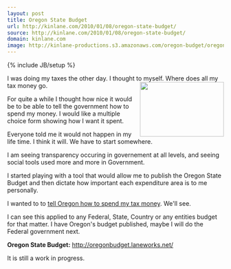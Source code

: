 ```yaml
---
layout: post
title: Oregon State Budget
url: http://kinlane.com/2010/01/08/oregon-state-budget/
source: http://kinlane.com/2010/01/08/oregon-state-budget/
domain: kinlane.com
image: http://kinlane-productions.s3.amazonaws.com/oregon-budget/oregon-capital.jpg
---
```

{% include JB/setup %}<p>I was doing my taxes the other day. I thought to myself. Where does all my tax money go. <img title="Oregon State Capital" src="http://kinlane-productions.s3.amazonaws.com/oregon-budget/oregon-capital.jpg" alt="" width="195" height="127" align="right" /><p></p>
For quite a while I thought how nice it would be to be able to tell the government how to spend my money. I would like a multiple choice form showing how I want it spent.<p></p>
Everyone told me it would not happen in my life time. I think it will. We have to start somewhere.<p></p>
I am seeing transparency occuring in governement at all levels, and seeing social tools used more and more in Government.<p></p>
I started playing with a tool that would allow me to publish the Oregon State Budget and then dictate how important each expenditure area is to me personally.<p></p>
I wanted to to <a href="http://oregonbudget.laneworks.net/">tell Oregon how to spend my tax money</a>. We'll see.<p></p>
I can see this applied to any Federal, State, Country or any entities budget for that matter. I have Oregon's budget published, maybe I will do the Federal government next.<p></p>
<strong>Oregon State Budget:</strong> <a href="http://oregonbudget.laneworks.net/">http://oregonbudget.laneworks.net/</a><p></p>
It is still a work in progress.
</p>
